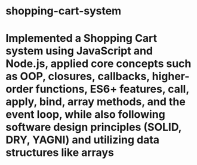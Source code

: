 # shopping-cart-system

# Implemented a Shopping Cart system using JavaScript and Node.js, applied core concepts such as OOP, closures, callbacks, higher-order functions, ES6+ features, call, apply, bind, array methods, and the event loop, while also following software design principles (SOLID, DRY, YAGNI) and utilizing data structures like arrays
